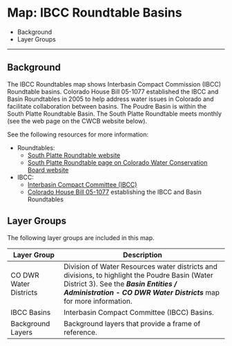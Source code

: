 # Map: IBCC Roundtable Basins

* Background
* Layer Groups

-------------

## Background

The IBCC Roundtables map shows Interbasin Compact Commission (IBCC) Roundtable basins.
Colorado House Bill 05-1077 established the IBCC and Basin Roundtables in 2005 to help address water issues
in Colorado and facilitate collaboration between basins.
The Poudre Basin is within the South Platte Roundtable Basin.
The South Platte Roundtable meets monthly (see the web page on the CWCB website below).

See the following resources for more information:

* Roundtables:
	+ [South Platte Roundtable website](https://southplattebasin.com/)
	+ [South Platte Roundtable page on Colorado Water Conservation Board website](https://cwcb.colorado.gov/about-us/basin-roundtables/south-platte-basin-roundtable)
* IBCC:
	+ [Interbasin Compact Committee (IBCC)](https://cwcb.colorado.gov/about-us/interbasin-compact-committee)
	+ [Colorado House Bill 05-1077](https://dnrweblink.state.co.us/cwcb/0/doc/105662/Electronic.aspx?searchid=f7f87ad7-7a52-45c7-8b7f-2469076e69c8)
	establishing the IBCC and Basin Roundtables

## Layer Groups

The following layer groups are included in this map.

| **Layer Group** | **Description** |
| -- | -- |
| CO DWR Water Districts | Division of Water Resources water districts and divisions, to highlight the Poudre Basin (Water District 3).  See the ***Basin Entities / Administration - CO DWR Water Districts*** map for more information. |
| IBCC Basins | Interbasin Compact Committee (IBCC) Basins. |
| Background Layers | Background layers that provide a frame of reference. |
